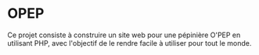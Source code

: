 # OPEP
Ce projet consiste à construire un site web pour une pépinière O'PEP en utilisant PHP, avec l'objectif de le rendre facile à utiliser pour tout le monde.
